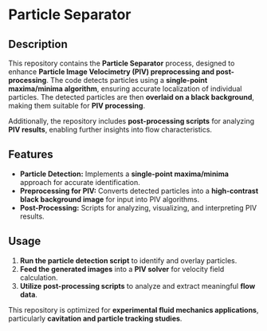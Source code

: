 # Particle Separator

## Description  
This repository contains the **Particle Separator** process, designed to enhance **Particle Image Velocimetry (PIV) preprocessing and post-processing**. The code detects particles using a **single-point maxima/minima algorithm**, ensuring accurate localization of individual particles. The detected particles are then **overlaid on a black background**, making them suitable for **PIV processing**.

Additionally, the repository includes **post-processing scripts** for analyzing **PIV results**, enabling further insights into flow characteristics.

## Features  
- **Particle Detection:** Implements a **single-point maxima/minima** approach for accurate identification.  
- **Preprocessing for PIV:** Converts detected particles into a **high-contrast black background image** for input into PIV algorithms.  
- **Post-Processing:** Scripts for analyzing, visualizing, and interpreting PIV results.  

## Usage  
1. **Run the particle detection script** to identify and overlay particles.  
2. **Feed the generated images** into a **PIV solver** for velocity field calculation.  
3. **Utilize post-processing scripts** to analyze and extract meaningful **flow data**.  

This repository is optimized for **experimental fluid mechanics applications**, particularly **cavitation and particle tracking studies**. 
